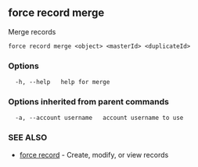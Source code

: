 ## force record merge

Merge records

```
force record merge <object> <masterId> <duplicateId>
```

### Options

```
  -h, --help   help for merge
```

### Options inherited from parent commands

```
  -a, --account username   account username to use
```

### SEE ALSO

* [force record](force_record.md)	 - Create, modify, or view records

